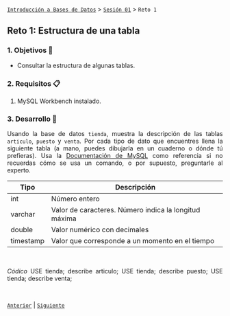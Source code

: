 [`Introducción a Bases de Datos`](../../README.md) > [`Sesión 01`](../Readme.md) > `Reto 1`
	
## Reto 1: Estructura de una tabla

<div style="text-align: justify;">

### 1. Objetivos :dart:

- Consultar la estructura de algunas tablas.

### 2. Requisitos :clipboard:

1. MySQL Workbench instalado.

### 3. Desarrollo :rocket:

Usando la base de datos `tienda`, muestra la descripción de las tablas `articulo`, `puesto` y `venta`. Por cada tipo de dato que encuentres llena la siguiente tabla (a mano, puedes dibujarla en un cuaderno o dónde tú prefieras). Usa la [Documentación de MySQL](https://dev.mysql.com/doc/refman/8.0/en/data-types.html) como referencia si no recuerdas cómo se usa un comando, o por supuesto, preguntarle al experto.

| Tipo   | Descripción |
|---|---|
| int |Número entero|
| varchar |Valor de caracteres. Número indica la longitud máxima |
| double |Valor numérico con decimales  |
| timestamp |Valor que corresponde a un momento en el tiempo |

<br/>

*Códico*
USE tienda; describe articulo;
USE tienda; describe puesto;
USE tienda; describe venta;

<br/>

[`Anterior`](../Ejemplo-02/Readme.md) | [`Siguiente`](../Readme.md)

</div>
